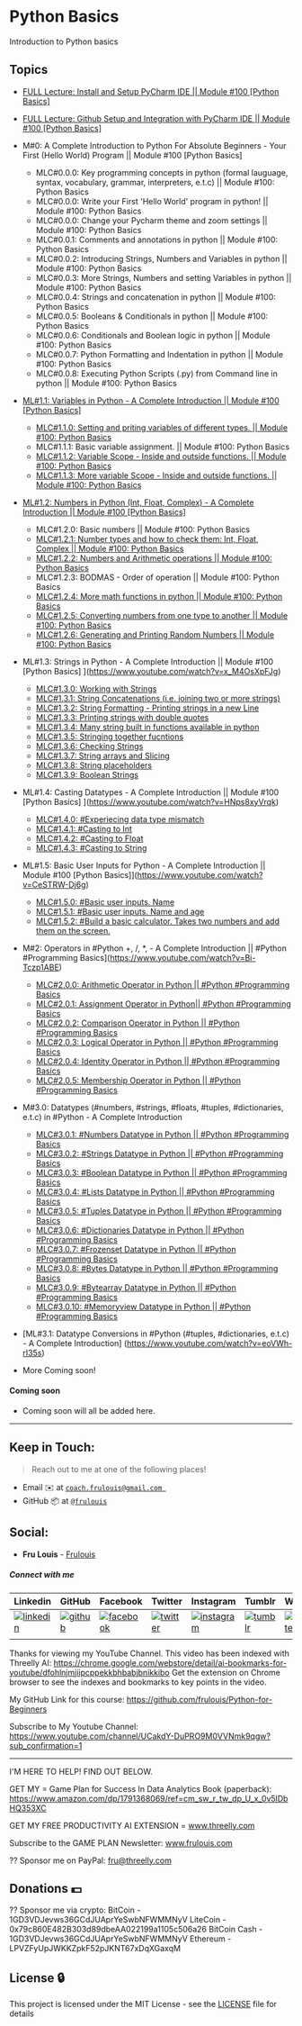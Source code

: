 # Python Basics
Introduction to Python basics

## Topics
* [FULL Lecture: Install and Setup PyCharm IDE || Module #100 [Python Basics]](https://www.youtube.com/watch?v=NOTekHaJN-Y)
* [FULL Lecture: Github Setup and Integration with PyCharm IDE || Module #100 [Python Basics]](https://www.youtube.com/watch?v=uCGtdz1dDcs)

* M#0: A Complete Introduction to Python For Absolute Beginners - Your First (Hello World) Program || Module #100 [Python Basics]

    * MLC#0.0.0: Key programming concepts in python (formal lauguage, syntax, vocabulary, grammar, interpreters, e.t.c) || Module #100: Python Basics
    * MLC#0.0.0: Write your First 'Hello World' program in python! || Module #100: Python Basics
    * MLC#0.0.0: Change your Pycharm theme and zoom settings || Module #100: Python Basics
    * MLC#0.0.1: Comments and annotations in python || Module #100: Python Basics
    * MLC#0.0.2: Introducing Strings, Numbers and Variables in python || Module #100: Python Basics
    * MLC#0.0.3: More Strings, Numbers and setting Variables in python || Module #100: Python Basics
    * MLC#0.0.4: Strings and concatenation in python || Module #100: Python Basics
    * MLC#0.0.5: Booleans & Conditionals in python || Module #100: Python Basics
    * MLC#0.0.6: Conditionals and Boolean logic in python || Module #100: Python Basics
    * MLC#0.0.7: Python Formatting and Indentation in python || Module #100: Python Basics
    * MLC#0.0.8: Executing Python Scripts (.py) from Command line in python || Module #100: Python Basics

* [ML#1.1: Variables in Python - A Complete Introduction || Module #100 [Python Basics]](https://www.youtube.com/watch?v=Hub7QdV6jW4)

    * [MLC#1.1.0: Setting and priting variables of different types. || Module #100: Python Basics](https://www.youtube.com/watch?v=pr_Spwei88s)
    * MLC#1.1.1: Basic variable assignment. || Module #100: Python Basics
    * [MLC#1.1.2: Variable Scope - Inside and outside functions. || Module #100: Python Basics](https://www.youtube.com/watch?v=o7ejuCL2aXY)
    * [MLC#1.1.3: More variable Scope - Inside and outside functions. || Module #100: Python Basics](https://www.youtube.com/watch?v=o7ejuCL2aXY)


* [ML#1.2: Numbers in Python (Int, Float, Complex) - A Complete Introduction || Module #100 [Python Basics]](https://www.youtube.com/watch?v=MlzPWl1eFuQ)

    * MLC#1.2.0: Basic numbers || Module #100: Python Basics
    * [MLC#1.2.1: Number types and how to check them: Int, Float, Complex || Module #100: Python Basics](https://www.youtube.com/watch?v=CWHWL1oT2VM)
    * [MLC#1.2.2: Numbers and Arithmetic operations || Module #100: Python Basics](https://www.youtube.com/watch?v=Xv-HBLzVZ0A)
    * MLC#1.2.3: BODMAS - Order of operation || Module #100: Python Basics
    * [MLC#1.2.4: More math functions in python || Module #100: Python Basics](https://www.youtube.com/watch?v=LnklCzPYbj4)
    * [MLC#1.2.5: Converting numbers from one type to another || Module #100: Python Basics](https://www.youtube.com/watch?v=AdZyZ8ExQBE)
    * [MLC#1.2.6: Generating and Printing Random Numbers || Module #100: Python Basics](https://www.youtube.com/watch?v=SllttffYUbE)


* ML#1.3: Strings in Python - A Complete Introduction || Module #100 [Python Basics] ](https://www.youtube.com/watch?v=x_M4OsXpFJg)
    * [MLC#1.3.0: Working with Strings](https://www.youtube.com/watch?v=-w0_YJY835U)
    * [MLC#1.3.1: String Concatenations (i.e. joining two or more strings)](https://www.youtube.com/watch?v=AUduRwF2XmQ)
    * [MLC#1.3.2: String Formatting - Printing strings in a new Line](https://www.youtube.com/watch?v=XdzdZPzidT4)
    * [MLC#1.3.3: Printing strings with double quotes](https://www.youtube.com/watch?v=Ry34rdRY74I)
    * [MLC#1.3.4: Many string built in functions available in python](https://www.youtube.com/watch?v=aZRtWd_Vq3w)
    * [MLC#1.3.5: Stringing together fucntions](https://www.youtube.com/watch?v=jIj6pIvk4ro)
    * [MLC#1.3.6: Checking Strings](https://www.youtube.com/watch?v=TPaEmRAjlBA)
    * [MLC#1.3.7: String arrays and Slicing](https://www.youtube.com/watch?v=GUXEF8QlEhw)
    * [MLC#1.3.8: String placeholders](https://www.youtube.com/watch?v=iR_6KrUJ2QA)
    * [MLC#1.3.9: Boolean Strings](https://www.youtube.com/watch?v=dIhjbGfWXKA)

* ML#1.4: Casting Datatypes - A Complete Introduction || Module #100 [Python Basics] ](https://www.youtube.com/watch?v=HNps8xyVrqk)
    * [MLC#1.4.0: #Experiecing data type mismatch](https://www.youtube.com/watch?v=swvrEw6kL1Y)
    * [MLC#1.4.1: #Casting to Int](https://www.youtube.com/watch?v=_p_OkDfXVrU)
    * [MLC#1.4.2: #Casting to Float](https://www.youtube.com/watch?v=SJVzj8DYFUo)
    * [MLC#1.4.3: #Casting to String](https://www.youtube.com/watch?v=09GulWUM9_E)

* ML#1.5: Basic User Inputs for Python - A Complete Introduction || Module #100 [Python Basics]](https://www.youtube.com/watch?v=CeSTRW-Dj6g)
    * [MLC#1.5.0: #Basic user inputs. Name](https://www.youtube.com/watch?v=UoEPoFYx3jY)
    * [MLC#1.5.1: #Basic user inputs. Name and age](https://www.youtube.com/watch?v=c1xaUMr8EvM)
    * [MLC#1.5.2: #Build a basic calculator. Takes two numbers and add them on the screen.](https://www.youtube.com/watch?v=ES0FhDNUrmE)

* M#2: Operators in #Python +, /, *, -  A Complete Introduction || #Python #Programming Basics](https://www.youtube.com/watch?v=Bi-Tczp1ABE)

    * [MLC#2.0.0: Arithmetic Operator in Python || #Python #Programming Basics](https://www.youtube.com/watch?v=nh-YsTLasAM)
    * [MLC#2.0.1: Assignment Operator in Python|| #Python #Programming Basics](https://www.youtube.com/watch?v=rgWyRKvcvRM)
    * [MLC#2.0.2: Comparison Operator in Python || #Python #Programming Basics](https://www.youtube.com/watch?v=ak-Gmnu3iB8)
    * [MLC#2.0.3: Logical Operator in Python || #Python #Programming Basics](https://www.youtube.com/watch?v=oaxHp5Pqr9w)
    * [MLC#2.0.4: Identity Operator in Python || #Python #Programming Basics](https://www.youtube.com/watch?v=F7ENNpYk2oA)
    * [MLC#2.0.5: Membership Operator in Python || #Python #Programming Basics](https://www.youtube.com/watch?v=CuJavZM6BhI)

* M#3.0: Datatypes (#numbers, #strings, #floats, #tuples, #dictionaries, e.t.c) in #Python -  A Complete Introduction

    * [MLC#3.0.1: #Numbers Datatype in Python || #Python #Programming Basics](https://www.youtube.com/watch?v=rNmKMjciANQ)
    * [MLC#3.0.2: #Strings Datatype in Python || #Python #Programming Basics](https://www.youtube.com/watch?v=izCpbhdt4-4)
    * [MLC#3.0.3: #Boolean Datatype in Python || #Python #Programming Basics](https://www.youtube.com/watch?v=itq_3ncCeNw)
    * [MLC#3.0.4: #Lists Datatype in Python || #Python #Programming Basics](https://www.youtube.com/watch?v=m_1F5VD0cs0)
    * [MLC#3.0.5: #Tuples Datatype in Python || #Python #Programming Basics](https://www.youtube.com/watch?v=wKqoW3DsfSE)
    * [MLC#3.0.6: #Dictionaries Datatype in Python || #Python #Programming Basics](https://www.youtube.com/watch?v=4y-v-E7pIgI)
    * [MLC#3.0.7: #Frozenset Datatype in Python || #Python #Programming Basics](https://www.youtube.com/watch?v=lp7Hfp2DACM)
    * [MLC#3.0.8: #Bytes Datatype in Python || #Python #Programming Basics](https://www.youtube.com/watch?v=3dbKBS7C6dg)
    * [MLC#3.0.9: #Bytearray Datatype in Python || #Python #Programming Basics](https://www.youtube.com/watch?v=56gBPYRSM9k)
    * [MLC#3.0.10: #Memoryview Datatype in Python || #Python #Programming Basics](https://www.youtube.com/watch?v=wYd9vA9zm-M)

* [ML#3.1: Datatype Conversions in #Python (#tuples, #dictionaries, e.t.c)  -  A Complete Introduction] (https://www.youtube.com/watch?v=eoVWh-rI35s)

* More Coming soon!


#### Coming soon
- Coming soon will all be added here.


---

## Keep in Touch:
> Reach out to me at one of the following places!
- Email :envelope: at <a href="mailto:coach.frulouis@gmail.com " target="_blank">`coach.frulouis@gmail.com `</a>
- GitHub :package: at <a href="https://github.com/frulouis/Python-for-Beginners" target="_blank">`@frulouis`</a>



## Social:

* **Fru Louis** - [Frulouis](https://github.com/frulouis/)


##### Connect with me

| Linkedin | GitHub | Facebook | Twitter | Instagram | Tumblr | Website |
|----------|----------|----------|----------|----------|----------|----------|
| [![linkedin](https://cdnjs.cloudflare.com/ajax/libs/foundicons/3.0.0/svgs/fi-social-linkedin.svg)](https://www.linkedin.com/in/iamaashishpatel) | [![github](https://cdnjs.cloudflare.com/ajax/libs/foundicons/3.0.0/svgs/fi-social-github.svg)](https://github.com/frulouis) | [![facebook](https://cdnjs.cloudflare.com/ajax/libs/foundicons/3.0.0/svgs/fi-social-facebook.svg)](https://www.facebook.com/coachfrulouis) | [![twitter](https://cdnjs.cloudflare.com/ajax/libs/foundicons/3.0.0/svgs/fi-social-twitter.svg)](https://twitter.com/coachfrulouis) | [![instagram](https://cdnjs.cloudflare.com/ajax/libs/foundicons/3.0.0/svgs/fi-social-instagram.svg)](https://www.instagram.com/coachfrulouis/) | [![tumblr](https://cdnjs.cloudflare.com/ajax/libs/foundicons/3.0.0/svgs/fi-social-tumblr.svg)](https://frulouis.tumblr.com/) | [![website](https://cdnjs.cloudflare.com/ajax/libs/foundicons/3.0.0/svgs/fi-social-blogger.svg)](http://www.frulouis.com/) |
| | | | | | |

Thanks for viewing my YouTube Channel. This video has been indexed with Threelly AI: https://chrome.google.com/webstore/detail/ai-bookmarks-for-youtube/dfohlnjmjiipcppekkbhbabjbnikkibo
Get the extension on Chrome browser to see the indexes and bookmarks to key points in the video.

My GitHub Link for this course: https://github.com/frulouis/Python-for-Beginners

Subscribe to My Youtube Channel: https://www.youtube.com/channel/UCakdY-DuPRO9M0VVNmk9qgw?sub_confirmation=1


--------------------------------------------------------
I'M HERE TO HELP! FIND OUT BELOW.


GET MY = Game Plan for Success In Data Analytics Book (paperback): https://www.amazon.com/dp/1791368069/ref=cm_sw_r_tw_dp_U_x_0v5lDbHQ353XC 


GET MY FREE PRODUCTIVITY AI EXTENSION = www.threelly.com 


Subscribe to the GAME PLAN Newsletter: www.frulouis.com 


?? Sponsor me on PayPal:
fru@threelly.com



## Donations :dollar:

?? Sponsor me via crypto:
BitCoin -  1GD3VDJevws36GCdJUAprYeSwbNFWMMNyV
LiteCoin -  0x79c860E482B303d89dbeAA022199a1105c506a26
BitCoin Cash -  1GD3VDJevws36GCdJUAprYeSwbNFWMMNyV
Ethereum -  LPVZFyUpJWKKZpkF52pJKNT67xDqXGaxqM

## License :lock:

This project is licensed under the MIT License - see the [LICENSE](LICENSE) file for details

